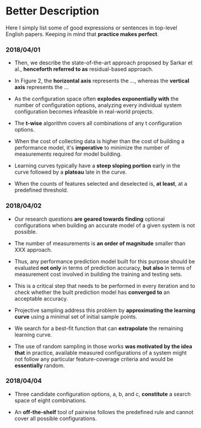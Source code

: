 # Better Description

Here I simply list some of good expressions or sentences in top-level English papers. Keeping in mind that **practice makes perfect**.

### 2018/04/01

- Then, we describe the state-of-the-art approach proposed by Sarkar et al., **henceforth referred to as** residual-based approach.

- In Figure 2, the **horizontal axis** represents the ..., whereas the **vertical axis** represents the ...

- As the configuration space often **explodes exponentially with** the number of configuration options, analyzing every individual system configuration becomes infeasible in real-world projects.

- The **t-wise** algorithm covers all combinations of any t configuration options. 

- When the cost of collecting data is higher than the cost of building a performance model, it's **imperative** to minimize the number of measurements required for model building.

- Learning curves typically have a **steep sloping portion** early in the curve followed by a **plateau** late in the curve.

- When the counts of features selected and deselected is, **at least**, at a predefined threshold.

### 2018/04/02

- Our research questions **are geared towards finding** optional configurations when building an accurate model of a given system is not possible.

- The number of measurements is **an order of magnitude** smaller than XXX approach.

- Thus, any performance prediction model built for this purpose should be evaluated **not only** in terms of prediction accuracy, **but also** in terms of measurement cost involved in building the training and testing sets.

- This is a critical step that needs to be performed in every iteration and to check whether the built prediction model has **converged to** an acceptable accuracy.

- Projective sampling address this problem by **approximating the learning curve** using a minimal set of initial sample points.

- We search for a best-fit function that can **extrapolate** the remaining learning curve.

- The use of random sampling in those works **was motivated by the idea that** in practice, available measured configurations of a system might not follow any particular feature-coverage criteria and would be **essentially** random.

### 2018/04/04

- Three candidate configuration options, a, b, and c, **constitute** a search space of eight combinations.

- An **off-the-shelf** tool of pairwise follows the predefined rule and cannot cover all possible configurations.
